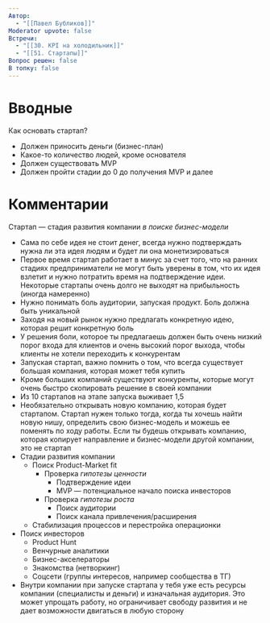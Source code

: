 ```yaml
---
Автор:
  - "[[Павел Бубликов]]"
Moderator upvote: false
Встречи:
  - "[[30. KPI на холодильник]]"
  - "[[51. Стартапы]]"
Вопрос решен: false
В топку: false
---
```

# Вводные

Как основать стартап?

- Должен приносить деньги (бизнес-план)
- Какое-то количество людей, кроме основателя
- Должен существовать MVP
- Должен пройти стадии до 0 до получения MVP и далее

# Комментарии

Стартап — стадия развития компании _в поиске бизнес-модели_

- Сама по себе идея не стоит денег, всегда нужно подтверждать нужна ли эта идея людям и будет ли она монетизироваться
- Первое время стартап работает в минус за счет того, что на ранних стадиях предприниматели не могут быть уверены в том, что их идея взлетит и нужно потратить время на подтверждение идеи. Некоторые стартапы очень долго не выходят на прибыльность (иногда намеренно)
- Нужно понимать боль аудитории, запуская продукт. Боль должна быть уникальной
- Заходя на новый рынок нужно предлагать конкретную идею, которая решит конкретную боль
- У решения боли, которое ты предлагаешь должен быть очень низкий порог входа для клиентов и очень высокий порог выхода, чтобы клиенты не хотели переходить к конкурентам
- Запуская стартап, важно помнить о том, что всегда существует большая компания, которая может тебя купить
- Кроме больших компаний существуют конкуренты, которые могут очень быстро скопировать решение в своей компании
- Из 10 стартапов на этапе запуска выживает 1,5
- Необязательно открывать новую компанию, которая будет стартапом. Стартап нужен только тогда, когда ты хочешь найти новую нишу, определить свою бизнес-модель и можешь ее поменять по ходу работы. Если ты будешь открывать компанию, которая копирует направление и бизнес-модели другой компании, это не стартап
- Стадии развития компании
    - Поиск Product-Market fit
        - Проверка _гипотезы ценности_
            - Подтверждение идеи
            - MVP — потенциальное начало поиска инвесторов
        - Проверка _гипотезы роста_
            - Поиск аудитории
            - Поиск канала привлечения/расширения
    - Стабилизация процессов и перестройка операционки
- Поиск инвесторов
    - Product Hunt
    - Венчурные аналитики
    - Бизнес-акселераторы
    - Знакомства (нетворкинг)
    - Соцсети (группы интересов, например сообщества в ТГ)
- Внутри компании при запуске стартапа у тебя уже есть ресурсы компании (специалисты и деньги) и изначальная аудитория. Это может упрощать работу, но ограничивает свободу развития и не дает возможности двигаться в любую сторону